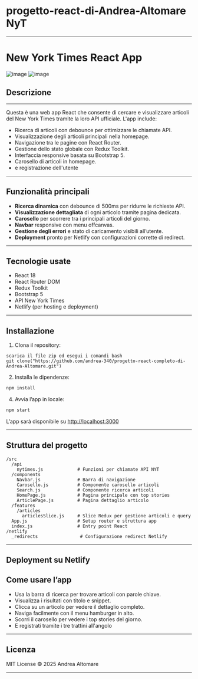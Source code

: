 # progetto-react-di-Andrea-Altomare NyT
---
# New York Times React App
![image](https://github.com/user-attachments/assets/534c378e-2ae0-483f-8d15-e6632b03211f)
![image](https://github.com/user-attachments/assets/a4eb0f4d-1075-4cca-bf67-c0af62d588e0)




## Descrizione
---
Questa è una web app React che consente di cercare e visualizzare articoli del New York Times tramite la loro API ufficiale. L'app include:

* Ricerca di articoli con debounce per ottimizzare le chiamate API.
* Visualizzazione degli articoli principali nella homepage.
* Navigazione tra le pagine con React Router.
* Gestione dello stato globale con Redux Toolkit.
* Interfaccia responsive basata su Bootstrap 5.
* Carosello di articoli in homepage.
* e registrazione dell'utente

---

## Funzionalità principali

* **Ricerca dinamica** con debounce di 500ms per ridurre le richieste API.
* **Visualizzazione dettagliata** di ogni articolo tramite pagina dedicata.
* **Carosello** per scorrere tra i principali articoli del giorno.
* **Navbar** responsive con menu offcanvas.
* **Gestione degli errori** e stato di caricamento visibili all’utente.
* **Deployment** pronto per Netlify con configurazioni corrette di redirect.

---

## Tecnologie usate

* React 18
* React Router DOM
* Redux Toolkit
* Bootstrap 5
* API New York Times
* Netlify (per hosting e deployment)

---

## Installazione

1. Clona il repository:

```
scarica il file zip ed esegui i comandi bash
git clone("https://github.com/andrea-340/progetto-react-completo-di-Andrea-Altomare.git") 
```

2. Installa le dipendenze:

```bash
npm install
```

4. Avvia l’app in locale:

```bash
npm start
```

L’app sarà disponibile su [http://localhost:3000](http://localhost:3000)

---

## Struttura del progetto

```
/src
  /api
    nytimes.js             # Funzioni per chiamate API NYT
  /components
    Navbar.js              # Barra di navigazione
    Carosello.js           # Componente carosello articoli
    Search.js              # Componente ricerca articoli
    HomePage.js            # Pagina principale con top stories
    ArticlePage.js         # Pagina dettaglio articolo
  /features
    /articles
      articlesSlice.js     # Slice Redux per gestione articoli e query
  App.js                   # Setup router e struttura app
  index.js                 # Entry point React
/netlify
  _redirects                # Configurazione redirect Netlify
```

---

## Deployment su Netlify

[Netlify]:("https://ny-times-clone.netlify.app")


## Come usare l’app

* Usa la barra di ricerca per trovare articoli con parole chiave.
* Visualizza i risultati con titolo e snippet.
* Clicca su un articolo per vedere il dettaglio completo.
* Naviga facilmente con il menu hamburger in alto.
* Scorri il carosello per vedere i top stories del giorno.
* E registrati tramite i tre trattini all'angolo

---

## Licenza

MIT License © 2025 Andrea Altomare

---
